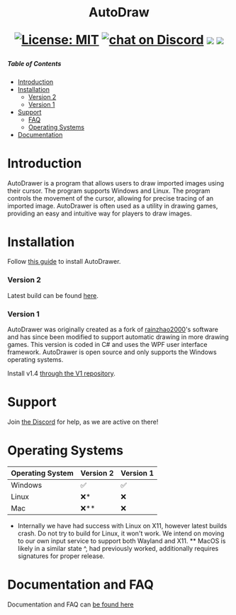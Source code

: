 <h1 align="center">
AutoDraw
<br>

[![License: MIT](https://img.shields.io/badge/License-MIT-yellow.svg)](https://opensource.org/licenses/MIT)
<a href="https://discord.gg/rwvUFraDnb" alt="Discord">
<img src="https://img.shields.io/discord/937117805805989890?logo=discord"
alt="chat on Discord"></a>
<a href="https://github.com/badges/auto-draw/autodraw" alt="Activity">
<img src="https://img.shields.io/github/commit-activity/m/auto-draw/autodraw" /></a>
<a href="https://github.com/badges/auto-draw/autodraw" alt="Last Commit">
<img src="https://img.shields.io/github/last-commit/auto-draw/autodraw" /></a>
</h1>

##### Table of Contents

- [Introduction](#Introduction)
- [Installation](#Installation)
    - [Version 2](#Version2)
    - [Version 1](#Version1)
- [Support](#Support)
    - [FAQ](#FAQ)
    - [Operating Systems](#OperatingSystems)
- [Documentation](#Documentation)

<p>
<a name="Introduction"/>
<h1> Introduction </h1>
AutoDrawer is a program that allows users to draw imported images using their cursor. The program supports Windows and Linux. The program controls the movement of the cursor, allowing for precise tracing of an imported image. AutoDrawer is often used as a utility in drawing games, providing an easy and intuitive way for players to draw images.
<a name="Installation"/>
<h1> Installation </h1>

Follow [this guide](https://github.com/auto-draw/autodraw/releases) to install AutoDrawer.

<a name="Version2"/>
<h3> Version 2 </h3>
Latest build can be found <a href="https://github.com/auto-draw/autodraw/releases/latest" alt="Discord">here</a>.
</a>
<a name="Version1"/>
<h3> Version 1</h3>

AutoDrawer was originally created as a fork of [rainzhao2000](https://github.com/rainzhao2000/autodrawer)'s software and
has since been modified to support automatic drawing in more drawing games. This version is coded in C# and uses the WPF
user interface framework. AutoDrawer is open source and only supports the Windows operating systems.
</p>

Install v1.4 [through the V1 repository](https://github.com/AlexDalas/autodrawer/).

<a name="Support"/>
<h1> Support </h1>

Join [the Discord](https://discord.gg/rwvUFraDnb) for help, as we are active on there!

<a name="OperatingSystems"/>
<h1> Operating Systems </h1>
</a>

| Operating System | Version 2            | Version 1          |
|------------------|----------------------|--------------------|
| Windows          | :white_check_mark:   | :white_check_mark: |
| Linux            | :x:*                 | :x:                |
| Mac              | :x:**                | :x:                |
* Internally we have had success with Linux on X11, however latest builds crash. Do not try to build for Linux, it won't work.
  We intend on moving to our own input service to support both Wayland and X11.
** MacOS is likely in a similar state ^, had previously worked, additionally requires signatures for proper release.
<a name="Documentation"/>
<a name="FAQ"/>
<h1> Documentation and FAQ</h1>

Documentation and FAQ can [be found here](https://auto-draw.com/wiki)
</a>

